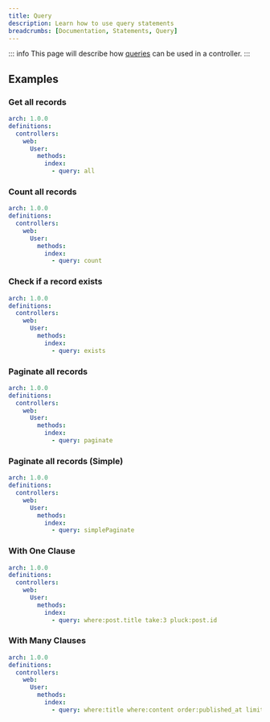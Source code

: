 ```yaml
---
title: Query
description: Learn how to use query statements
breadcrumbs: [Documentation, Statements, Query]
---
```


::: info
This page will describe how [queries](https://laravel.com/docs/10.x/queries) can be used in a controller.
:::

## Examples

### Get all records

```yaml
arch: 1.0.0
definitions:
  controllers:
    web:
      User:
        methods:
          index:
            - query: all
```

### Count all records

```yaml
arch: 1.0.0
definitions:
  controllers:
    web:
      User:
        methods:
          index:
            - query: count
```

### Check if a record exists

```yaml
arch: 1.0.0
definitions:
  controllers:
    web:
      User:
        methods:
          index:
            - query: exists
```

### Paginate all records

```yaml
arch: 1.0.0
definitions:
  controllers:
    web:
      User:
        methods:
          index:
            - query: paginate
```

### Paginate all records (Simple)

```yaml
arch: 1.0.0
definitions:
  controllers:
    web:
      User:
        methods:
          index:
            - query: simplePaginate
```

### With One Clause

```yaml
arch: 1.0.0
definitions:
  controllers:
    web:
      User:
        methods:
          index:
            - query: where:post.title take:3 pluck:post.id
```

### With Many Clauses

```yaml
arch: 1.0.0
definitions:
  controllers:
    web:
      User:
        methods:
          index:
            - query: where:title where:content order:published_at limit:5
```

